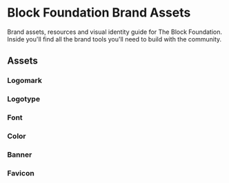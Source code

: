 # Block Foundation Brand Assets

Brand assets, resources and visual identity guide for The Block Foundation. Inside you'll find all the brand tools you'll need to build with the community.

## Assets

### Logomark

### Logotype

### Font

### Color

### Banner

### Favicon
